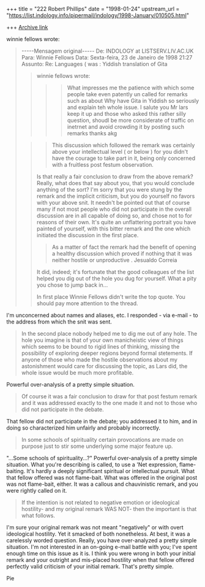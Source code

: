 +++
title = "222 Robert Phillips"
date = "1998-01-24"
upstream_url = "https://list.indology.info/pipermail/indology/1998-January/010505.html"

+++
[Archive link](https://list.indology.info/pipermail/indology/1998-January/010505.html)

winnie fellows wrote:

> -----Mensagem original-----
> De: INDOLOGY at LISTSERV.LIV.AC.UK <INDOLOGY at LISTSERV.LIV.AC.UK>
> Para: Winnie Fellows <Winnie Fellows>
> Data: Sexta-feira, 23 de Janeiro de 1998 21:27
> Assunto: Re: Languages ( was : Yiddish translation of Gita
>
> >winnie fellows wrote:
> >
> >> >What impresses me the patience with which some people take even patently
> un
> >> >called for remarks such as about Why have Gita in Yiddish so seriously
> and
> >> >explain teh whole issue. I  salute you Mr lars
> >> >keep it up and those who asked this rather silly question, shoudl be
> more
> >> >considerate of traffic on inetrnet and avoid crowding it by posting such
> >> >remarks
> >> >thanks
> >> >akg
> >>
>
> >> This discussion which followed the remark was certainly above your
> >> intellectual level ( or below ) for you didn't have the courage to take
> part
> >> in it, being only concerned with a fruitless post festum observation.
> >
> >Is that really a fair conclusion to draw from the above remark?  Really,
> what
> >does that say about you, that you would conclude anything of the sort?  I'm
> >sorry that you were stung by the remark and the implicit criticism, but you
> do
> >yourself no favors with your above snit.  It needn't be pointed out that of
> >course many if not most people who did not participate in the overall
> discussion
> >are in all capable of doing so, and chose not to for reasons of their own.
> It's
> >quite an unflattering portrait you have painted of yourself, with this
> bitter
> >remark and the one which initiated the discussion in the first place.
> >
> >> As a
> >> matter of fact the remark had the benefit of opening a healthy
> discussion
> >> which proved if nothing that it was neither hostile or unproductive .
> >> Jesualdo Correia
> >
> >  It did, indeed; it's fortunate that the good colleagues of the list
> helped you
> >dig out of the hole you dug for yourself.  What a pity you chose to jump
> back
> >in...
> >
> >In first place Winnie Fellows didn't write the top quote. You should pay
> more attention to the thread.

I'm unconcerned about names and aliases, etc.  I responded - via e-mail - to the
address from which the snit was sent.

> In the second place nobody helped me to dig me
> out of any hole. The hole you imagine is that of your own manicheistic view
> of things which seems to be bound to rigid lines of thinking, missing the
> possibility of exploring deeper regions beyond formal stetements. If anyone
> of those who made the hostile observations about my astonishment would care
> for discussing the topic, as Lars did, the whole issue would be much more
> profitable.

Powerful over-analysis of a pretty simple situation.

> Of course it was a fair conclusion to draw for that post festum remark and
> it was  addressed exactly to the one made it and  not to those who did not
> participate in the debate.

That fellow did not participate in the debate; you addressed it to him, and in
doing so characterized him unfairly and probably incorrectly.

> In some schools of spirituality certain
> provocations are made on purpose just to stir some underlying some major
> feature up.

"...Some schools of spirituality...?"  Powerful over-analysis of a pretty simple
situation.  What you're describing is called, to use a 'Net expression,
flame-baiting.  It's hardly a deeply significant spiritual or intellectual
pursuit.  What that fellow offered was not flame-bait.  What was offered in the
original post was not flame-bait, either.  It was a callous and chauvinistic
remark, and you were rightly called on it.

> If the intention is not related to negative emotion or
> ideological hostility- and my original  remark WAS NOT- then the important
> is that what follows.

I'm sure your original remark was not meant "negatively" or with overt
ideological hostility.  Yet it smacked of both nonetheless.  At best, it was a
carelessly worded question.  Really, you have over-analyzed a pretty simple
situation.  I'm not interested in an on-going e-mail battle with you; I've spent
enough time on this issue as it is.  I think you were wrong in both your initial
remark and your outright and mis-placed hostility when that fellow offered
perfectly valid criticism of your initial remark.  That's pretty simple.


Pie



